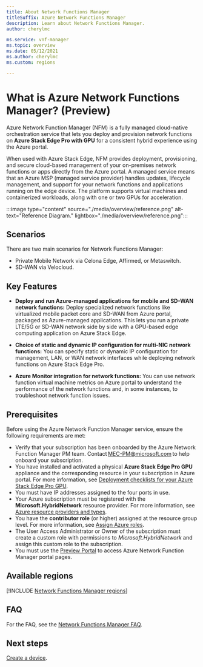 ```yaml
---
title: About Network Functions Manager
titleSuffix: Azure Network Functions Manager
description: Learn about Network Functions Manager.
author: cherylmc

ms.service: vnf-manager
ms.topic: overview
ms.date: 05/12/2021
ms.author: cherylmc
ms.custom: regions

---
```

# What is Azure Network Functions Manager? (Preview)

Azure Network Function Manager (NFM) is a fully managed cloud-native orchestration service that lets you deploy and provision network functions on **Azure Stack Edge Pro with GPU** for a consistent hybrid experience using the Azure portal.
  
When used with Azure Stack Edge, NFM provides deployment, provisioning, and secure cloud-based management of your on-premises network functions or apps directly from the Azure portal. A managed service means that an Azure MSP (managed service provider) handles updates, lifecycle management, and support for your network functions and applications running on the edge device. The platform supports virtual machines and containerized workloads, along with one or two GPUs for acceleration.

:::image type="content" source="./media/overview/reference.png" alt-text="Reference Diagram." lightbox="./media/overview/reference.png":::

## <a name="scenarios"></a>Scenarios

There are two main scenarios for Network Functions Manager:

* Private Mobile Network via Celona Edge, Affirmed, or Metaswitch.
* SD-WAN via Velocloud.

## <a name="features"></a>Key Features

* **Deploy and run Azure-managed applications for mobile and SD-WAN network functions:** Deploy specialized network functions like virtualized mobile packet core and SD-WAN from Azure portal, packaged as Azure-managed applications. This lets you run a private LTE/5G or SD-WAN network side by side with a GPU-based edge computing application on Azure Stack Edge.

* **Choice of static and dynamic IP configuration for multi-NIC network functions:** You can specify static or dynamic IP configuration for management, LAN, or WAN network interfaces while deploying network functions on Azure Stack Edge Pro.

* **Azure Monitor integration for network functions:** You can use network function virtual machine metrics on Azure portal to understand the performance of the network functions and, in some instances, to troubleshoot network function issues.

## <a name="pre"></a>Prerequisites

Before using the Azure Network Function Manager service, ensure the following requirements are met:

* Verify that your subscription has been onboarded by the Azure Network Function Manager PM team. Contact MEC-PM@microsoft.com to help onboard your subscription. 
* You have installed and activated a physical **Azure Stack Edge Pro GPU** appliance and the corresponding resource in your subscription in Azure portal. For more information, see [Deployment checklists for your Azure Stack Edge Pro GPU](../databox-online/azure-stack-edge-gpu-deploy-checklist.md).
* You must have IP addresses assigned to the four ports in use.
* Your Azure subscription must be registered with the **Microsoft.HybridNetwork** resource provider. For more information, see [Azure resource providers and types](../azure-resource-manager/management/resource-providers-and-types.md).
* You have the **contributor role** (or higher) assigned at the resource group level. For more information, see [Assign Azure roles](../role-based-access-control/role-assignments-portal.md).
* The User Access Administrator or Owner of the subscription must create a custom role with permissions to *Microsoft.HybridNetwork* and assign this custom role to the subscription.
* You must use the [Preview Portal](https://aka.ms/AzureNetworkFunctionManager) to access Azure Network Function Manager portal pages.

## <a name="regions"></a>Available regions

[!INCLUDE [Network Functions Manager regions](../../includes/network-functions-manager-regions-include.md)]

## <a name="faq"></a>FAQ

For the FAQ, see the [Network Functions Manager FAQ](faq.md).

## Next steps

[Create a device](create-device.md).
